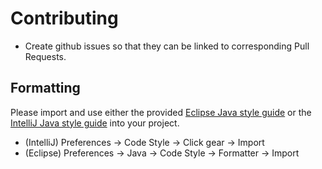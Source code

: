# Contributing

* Create github issues so that they can be linked to corresponding Pull Requests.

## Formatting
Please import and use either the provided [Eclipse Java style guide](./documents/style-guide-eclipse.xml) or
the [IntelliJ Java style guide](./documents/style-guide-intellij.xml) into your project.

* (IntelliJ) Preferences -> Code Style -> Click gear -> Import
* (Eclipse) Preferences -> Java -> Code Style -> Formatter -> Import

